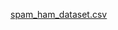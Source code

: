 [spam_ham_dataset.csv](https://github.com/sarathi3456/ARTIFICIAL-INTELLIGENCE-/files/13224477/spam_ham_dataset.csv)

